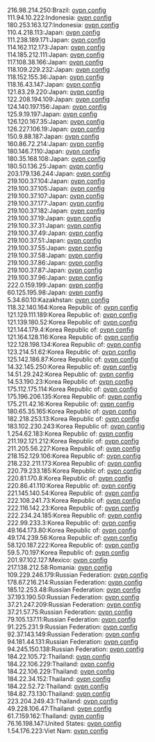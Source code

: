 216.98.214.250:Brazil: [ovpn config](vpn/216_98_214_250.ovpn)  
111.94.10.222:Indonesia: [ovpn config](vpn/111_94_10_222.ovpn)  
180.253.163.127:Indonesia: [ovpn config](vpn/180_253_163_127.ovpn)  
110.4.218.113:Japan: [ovpn config](vpn/110_4_218_113.ovpn)  
111.238.189.171:Japan: [ovpn config](vpn/111_238_189_171.ovpn)  
114.162.112.173:Japan: [ovpn config](vpn/114_162_112_173.ovpn)  
114.185.212.111:Japan: [ovpn config](vpn/114_185_212_111.ovpn)  
117.108.38.166:Japan: [ovpn config](vpn/117_108_38_166.ovpn)  
118.109.229.232:Japan: [ovpn config](vpn/118_109_229_232.ovpn)  
118.152.155.36:Japan: [ovpn config](vpn/118_152_155_36.ovpn)  
118.16.43.147:Japan: [ovpn config](vpn/118_16_43_147.ovpn)  
121.83.29.220:Japan: [ovpn config](vpn/121_83_29_220.ovpn)  
122.208.194.109:Japan: [ovpn config](vpn/122_208_194_109.ovpn)  
124.140.197.156:Japan: [ovpn config](vpn/124_140_197_156.ovpn)  
125.9.19.197:Japan: [ovpn config](vpn/125_9_19_197.ovpn)  
126.120.167.35:Japan: [ovpn config](vpn/126_120_167_35.ovpn)  
126.227.106.19:Japan: [ovpn config](vpn/126_227_106_19.ovpn)  
150.9.88.187:Japan: [ovpn config](vpn/150_9_88_187.ovpn)  
160.86.72.214:Japan: [ovpn config](vpn/160_86_72_214.ovpn)  
180.146.7.110:Japan: [ovpn config](vpn/180_146_7_110.ovpn)  
180.35.168.108:Japan: [ovpn config](vpn/180_35_168_108.ovpn)  
180.50.136.25:Japan: [ovpn config](vpn/180_50_136_25.ovpn)  
203.179.136.244:Japan: [ovpn config](vpn/203_179_136_244.ovpn)  
219.100.37.104:Japan: [ovpn config](vpn/219_100_37_104.ovpn)  
219.100.37.105:Japan: [ovpn config](vpn/219_100_37_105.ovpn)  
219.100.37.107:Japan: [ovpn config](vpn/219_100_37_107.ovpn)  
219.100.37.177:Japan: [ovpn config](vpn/219_100_37_177.ovpn)  
219.100.37.182:Japan: [ovpn config](vpn/219_100_37_182.ovpn)  
219.100.37.19:Japan: [ovpn config](vpn/219_100_37_19.ovpn)  
219.100.37.31:Japan: [ovpn config](vpn/219_100_37_31.ovpn)  
219.100.37.49:Japan: [ovpn config](vpn/219_100_37_49.ovpn)  
219.100.37.51:Japan: [ovpn config](vpn/219_100_37_51.ovpn)  
219.100.37.55:Japan: [ovpn config](vpn/219_100_37_55.ovpn)  
219.100.37.58:Japan: [ovpn config](vpn/219_100_37_58.ovpn)  
219.100.37.86:Japan: [ovpn config](vpn/219_100_37_86.ovpn)  
219.100.37.87:Japan: [ovpn config](vpn/219_100_37_87.ovpn)  
219.100.37.96:Japan: [ovpn config](vpn/219_100_37_96.ovpn)  
222.0.159.199:Japan: [ovpn config](vpn/222_0_159_199.ovpn)  
60.125.195.98:Japan: [ovpn config](vpn/60_125_195_98.ovpn)  
5.34.60.10:Kazakhstan: [ovpn config](vpn/5_34_60_10.ovpn)  
118.32.140.164:Korea Republic of: [ovpn config](vpn/118_32_140_164.ovpn)  
121.129.111.189:Korea Republic of: [ovpn config](vpn/121_129_111_189.ovpn)  
121.139.180.52:Korea Republic of: [ovpn config](vpn/121_139_180_52.ovpn)  
121.144.179.4:Korea Republic of: [ovpn config](vpn/121_144_179_4.ovpn)  
121.164.128.116:Korea Republic of: [ovpn config](vpn/121_164_128_116.ovpn)  
122.128.198.134:Korea Republic of: [ovpn config](vpn/122_128_198_134.ovpn)  
123.214.51.62:Korea Republic of: [ovpn config](vpn/123_214_51_62.ovpn)  
125.142.186.87:Korea Republic of: [ovpn config](vpn/125_142_186_87.ovpn)  
14.32.145.250:Korea Republic of: [ovpn config](vpn/14_32_145_250.ovpn)  
14.51.29.242:Korea Republic of: [ovpn config](vpn/14_51_29_242.ovpn)  
14.53.190.23:Korea Republic of: [ovpn config](vpn/14_53_190_23.ovpn)  
175.112.175.114:Korea Republic of: [ovpn config](vpn/175_112_175_114.ovpn)  
175.196.206.135:Korea Republic of: [ovpn config](vpn/175_196_206_135.ovpn)  
175.211.42.16:Korea Republic of: [ovpn config](vpn/175_211_42_16.ovpn)  
180.65.35.165:Korea Republic of: [ovpn config](vpn/180_65_35_165.ovpn)  
182.218.253.13:Korea Republic of: [ovpn config](vpn/182_218_253_13.ovpn)  
183.102.230.243:Korea Republic of: [ovpn config](vpn/183_102_230_243.ovpn)  
1.254.62.183:Korea Republic of: [ovpn config](vpn/1_254_62_183.ovpn)  
211.192.121.212:Korea Republic of: [ovpn config](vpn/211_192_121_212.ovpn)  
211.205.56.227:Korea Republic of: [ovpn config](vpn/211_205_56_227.ovpn)  
218.152.129.106:Korea Republic of: [ovpn config](vpn/218_152_129_106.ovpn)  
218.232.211.173:Korea Republic of: [ovpn config](vpn/218_232_211_173.ovpn)  
220.79.233.185:Korea Republic of: [ovpn config](vpn/220_79_233_185.ovpn)  
220.81.170.8:Korea Republic of: [ovpn config](vpn/220_81_170_8.ovpn)  
220.86.41.110:Korea Republic of: [ovpn config](vpn/220_86_41_110.ovpn)  
221.145.140.54:Korea Republic of: [ovpn config](vpn/221_145_140_54.ovpn)  
222.108.241.73:Korea Republic of: [ovpn config](vpn/222_108_241_73.ovpn)  
222.116.142.23:Korea Republic of: [ovpn config](vpn/222_116_142_23.ovpn)  
222.234.24.185:Korea Republic of: [ovpn config](vpn/222_234_24_185.ovpn)  
222.99.233.3:Korea Republic of: [ovpn config](vpn/222_99_233_3.ovpn)  
49.164.173.80:Korea Republic of: [ovpn config](vpn/49_164_173_80.ovpn)  
49.174.239.56:Korea Republic of: [ovpn config](vpn/49_174_239_56.ovpn)  
58.120.187.222:Korea Republic of: [ovpn config](vpn/58_120_187_222.ovpn)  
59.5.70.197:Korea Republic of: [ovpn config](vpn/59_5_70_197.ovpn)  
201.97.102.127:Mexico: [ovpn config](vpn/201_97_102_127.ovpn)  
217.138.212.58:Romania: [ovpn config](vpn/217_138_212_58.ovpn)  
109.229.246.179:Russian Federation: [ovpn config](vpn/109_229_246_179.ovpn)  
178.67.216.214:Russian Federation: [ovpn config](vpn/178_67_216_214.ovpn)  
185.12.253.48:Russian Federation: [ovpn config](vpn/185_12_253_48.ovpn)  
37.193.190.50:Russian Federation: [ovpn config](vpn/37_193_190_50.ovpn)  
37.21.247.209:Russian Federation: [ovpn config](vpn/37_21_247_209.ovpn)  
37.21.57.75:Russian Federation: [ovpn config](vpn/37_21_57_75.ovpn)  
79.105.137.11:Russian Federation: [ovpn config](vpn/79_105_137_11.ovpn)  
91.225.231.9:Russian Federation: [ovpn config](vpn/91_225_231_9.ovpn)  
92.37.143.149:Russian Federation: [ovpn config](vpn/92_37_143_149.ovpn)  
94.181.44.131:Russian Federation: [ovpn config](vpn/94_181_44_131.ovpn)  
94.245.150.138:Russian Federation: [ovpn config](vpn/94_245_150_138.ovpn)  
184.22.105.72:Thailand: [ovpn config](vpn/184_22_105_72.ovpn)  
184.22.106.229:Thailand: [ovpn config](vpn/184_22_106_229.ovpn)  
184.22.106.229:Thailand: [ovpn config](vpn/184_22_106_229.ovpn)  
184.22.34.152:Thailand: [ovpn config](vpn/184_22_34_152.ovpn)  
184.22.52.72:Thailand: [ovpn config](vpn/184_22_52_72.ovpn)  
184.82.73.130:Thailand: [ovpn config](vpn/184_82_73_130.ovpn)  
223.204.249.43:Thailand: [ovpn config](vpn/223_204_249_43.ovpn)  
49.228.106.47:Thailand: [ovpn config](vpn/49_228_106_47.ovpn)  
61.7.159.162:Thailand: [ovpn config](vpn/61_7_159_162.ovpn)  
76.16.198.147:United States: [ovpn config](vpn/76_16_198_147.ovpn)  
1.54.176.223:Viet Nam: [ovpn config](vpn/1_54_176_223.ovpn)  
